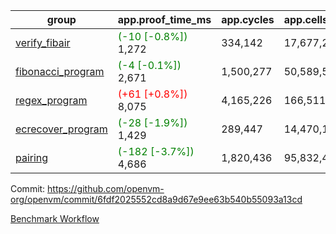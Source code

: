 | group | app.proof_time_ms | app.cycles | app.cells_used | leaf.proof_time_ms | leaf.cycles | leaf.cells_used |
| -- | -- | -- | -- | -- | -- | -- |
| [verify_fibair](https://github.com/openvm-org/openvm/blob/benchmark-results/benchmarks-pr/1369/verify_fibair-6fdf2025552cd8a9d67e9ee63b540b55093a13cd.md) |<span style='color: green'>(-10 [-0.8%])</span> 1,272 |  334,142 |  17,677,298 |- | - | - |
| [fibonacci_program](https://github.com/openvm-org/openvm/blob/benchmark-results/benchmarks-pr/1369/fibonacci-6fdf2025552cd8a9d67e9ee63b540b55093a13cd.md) |<span style='color: green'>(-4 [-0.1%])</span> 2,671 |  1,500,277 |  50,589,503 |- | - | - |
| [regex_program](https://github.com/openvm-org/openvm/blob/benchmark-results/benchmarks-pr/1369/regex-6fdf2025552cd8a9d67e9ee63b540b55093a13cd.md) |<span style='color: red'>(+61 [+0.8%])</span> 8,075 |  4,165,226 |  166,511,152 |- | - | - |
| [ecrecover_program](https://github.com/openvm-org/openvm/blob/benchmark-results/benchmarks-pr/1369/ecrecover-6fdf2025552cd8a9d67e9ee63b540b55093a13cd.md) |<span style='color: green'>(-28 [-1.9%])</span> 1,429 |  289,447 |  14,470,186 |- | - | - |
| [pairing](https://github.com/openvm-org/openvm/blob/benchmark-results/benchmarks-pr/1369/pairing-6fdf2025552cd8a9d67e9ee63b540b55093a13cd.md) |<span style='color: green'>(-182 [-3.7%])</span> 4,686 |  1,820,436 |  95,832,407 |- | - | - |


Commit: https://github.com/openvm-org/openvm/commit/6fdf2025552cd8a9d67e9ee63b540b55093a13cd

[Benchmark Workflow](https://github.com/openvm-org/openvm/actions/runs/14314986554)
